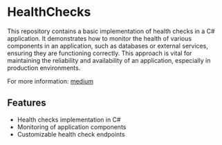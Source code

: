 # HealthChecks

This repository contains a basic implementation of health checks in a C# application. It demonstrates how to monitor the health of various components in an application, such as databases or external services, ensuring they are functioning correctly. This approach is vital for maintaining the reliability and availability of an application, especially in production environments.

For more information:
[medium](https://medium.com/@wgyxxbf/healthchecks-4744f10b8970)

## Features
- Health checks implementation in C#
- Monitoring of application components
- Customizable health check endpoints

